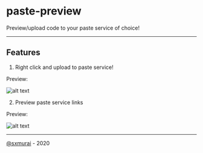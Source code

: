 # paste-preview

Preview/upload code to your paste service of choice!

---

## Features

1. Right click and upload to paste service!

Preview:

![alt text](https://i.imgur.com/QBi3kdN.gif "Preview of right click")

2. Preview paste service links

Preview:

![alt text](https://i.imgur.com/xIhzqys.gif "Paste preview gif")

---

[@sxmurai](https://github.com/Sxmurai) - 2020
